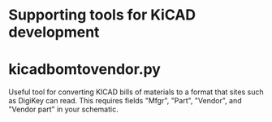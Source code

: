 #   Supporting tools for KiCAD development

#   kicadbomtovendor.py

Useful tool for converting KICAD bills of materials to a format that sites such as DigiKey can read.
This requires fields "Mfgr", "Part", "Vendor", and "Vendor part" in your schematic.  
